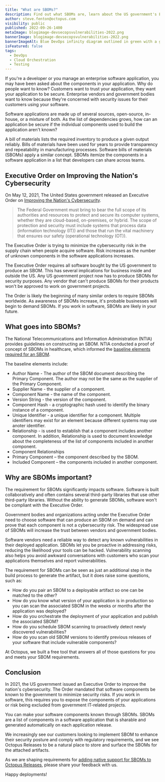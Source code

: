```yaml
---
title: "What are SBOMs?"
description: Find out what SBOMs are, learn about the US government's Executive Order, and how Octopus can help with your SBOMs.
author: steve.fenton@octopus.com
visibility: public
published: 2022-09-26-1400
metaImage: blogimage-devsecopsvulnerabilities-2022.png
bannerImage: blogimage-devsecopsvulnerabilities-2022.png
bannerImageAlt: Blue DevOps infinity diagram outlined in green with a green security shield over the right top-hand corner.
isFeatured: false
tags:
  - DevOps
  - Cloud Orchestration
  - Testing
---
```


If you're a developer or you manage an enterprise software application, you may have been asked about the components in your application. Why do people want to know? Customers want to trust your application, they want your application to be secure. Enterprise vendors and government bodies want to know because they're concerned with security issues for their customers using your software.  

Software applications are made up of several sources, open-source, in-house, or a mixture of both. As the list of dependencies grows, how can an application be secure if the individual components used to build the application aren't known?

A bill of materials lists the required inventory to produce a given output reliably. Bills of materials have been used for years to provide transparency and repeatability in manufacturing processes. Software bills of materials (SBOMs) apply a similar concept. SBOMs itemize the components in a software application in a list that developers can share across teams.

## Executive Order on Improving the Nation's Cybersecurity

On May 12, 2021, The United States government released an Executive Order on [Improving the Nation's Cybersecurity](https://www.whitehouse.gov/briefing-room/presidential-actions/2021/05/12/executive-order-on-improving-the-nations-cybersecurity/). 

> The Federal Government must bring to bear the full scope of its authorities and resources to protect and secure its computer systems, whether they are cloud-based, on-premises, or hybrid.  The scope of protection and security must include systems that process data (information technology (IT)) and those that run the vital machinery that ensures our safety (operational technology (OT)).

The Executive Order is trying to minimize the cybersecurity risk in the supply chain when people acquire software. Risk increases as the number of unknown components in the software applications increases. 

The Executive Order requires all software bought by the US government to produce an SBOM. This has several implications for business inside and outside the US. Any US government project now has to produce SBOMs for security purposes. Any vendor that can't produce SBOMs for their products won't be approved to work on government projects. 

The Order is likely the beginning of many similar orders to require SBOMs worldwide. As awareness of SBOMs increase, it's probable businesses will begin to demand SBOMs. If you work in software, SBOMs are likely in your future.

## What goes into SBOMs?

The National Telecommunications and Information Administration (NTIA) provides guidelines on constructing an SBOM. NTIA conducted a proof of concept of SBOMs in healthcare, which informed the [baseline elements required for an SBOM](https://ntia.gov/files/ntia/publications/howto_guide_for_sbom_generation_v1.pdf). 

The baseline elements include:

- Author Name - The author of the SBOM document describing the Primary Component. The author may not be the same as the supplier of the Primary Component.
- Supplier Name - the supplier of a component.
- Component Name - the name of the component.
- Version String - the version of the component.
- Component Hash - a cryptographic hash used to identify the binary instance of a component.
- Unique Identifier - a unique identifier for a component. Multiple identifiers may exist for an element because different systems may use anoter identifier.
- Relationship - is used to establish that a component includes another component. In addition, Relationship is used to document knowledge about the completeness of the list of components included in another component.
- Component Relationships
- Primary Component – the component described by the SBOM.
- Included Component – the components included in another component.

## Why are SBOMs important?

The requirement for SBOMs significantly impacts software. Software is built collaboratively and often contains several third-party libraries that use other third-party libraries. Without the ability to generate SBOMs, software won't be compliant with the Executive Order. 

Government bodies and organizations acting under the Executive Order need to choose software that can produce an SBOM on demand and can prove that each component is not a cybersecurity risk. The widespread use of SBOMs will increase the trust between vendors and government bodies.

Software vendors need a reliable way to detect any known vulnerabilities in their deployed application. SBOMs let you be proactive in addressing risks, reducing the likelihood your tools can be hacked. Vulnerability scanning also helps you avoid awkward conversations with customers who scan your applications themselves and report vulnerabilities.

The requirement for SBOMs can be seen as just an additional step in the build process to generate the artifact, but it does raise some questions, such as:

- How do you pair an SBOM to a deployable artifact so one can be matched to the other?
- How do you know what version of your application is in production so you can scan the associated SBOM in the weeks or months after the application was deployed?
- How do you orchestrate the deployment of your application and publish the associated SBOM?
- How do you schedule SBOM scanning to proactively detect newly discovered vulnerabilities?
- How do you scan old SBOM versions to identify previous releases of your software that include vulnerable components?

At Octopus, we built a free tool that answers all of those questions for you and meets your SBOM requirements.

## Conclusion

In 2021, the US government issued an Executive Order to improve the nation's cybersecurity. The Order mandated that software components be known to the government to minimize security risks. If you work in software, this requires you to expose the components of your applications or risk being excluded from government IT-related projects. 

You can make your software components known through SBOMs. SBOMs are a list of components in a software application that is sharable and generated automatically on each application release. 

We increasingly see our customers looking to implement SBOM to enhance their security posture and comply with regulatory requirements, and we see Octopus Releases to be a natural place to store and surface the SBOMs for the attached artifacts.

As we are shaping requirements for [adding native support for SBOMs to Octopus Releases](https://roadmap.octopus.com/c/206-sbom-support-on-releases), please share your feedback with us.

Happy deployments!
